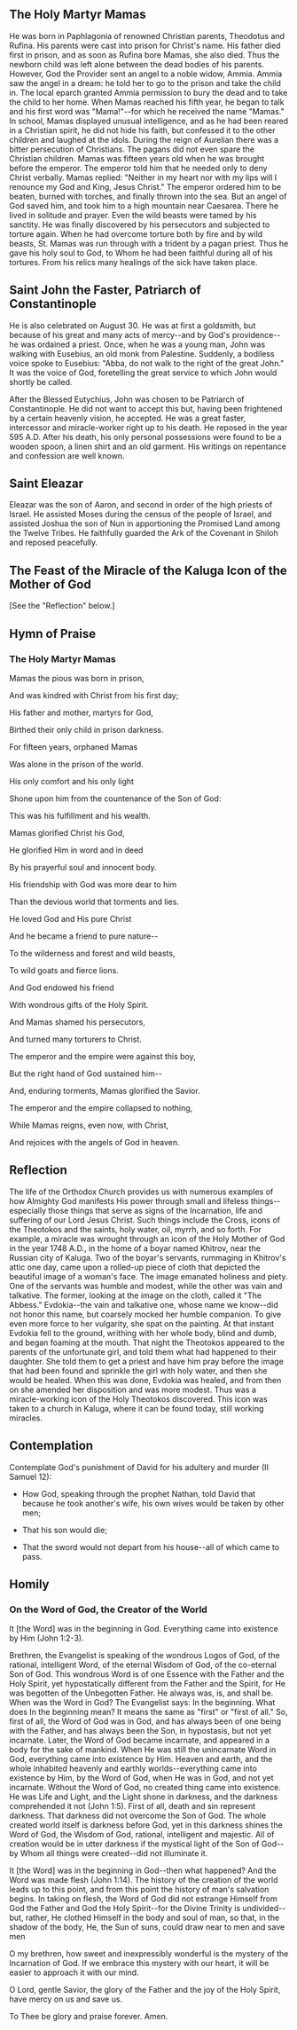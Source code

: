 ## The Holy Martyr Mamas

He was born in Paphlagonia of renowned Christian parents, Theodotus and Rufina. His parents were cast into prison for Christ's name. His father died first in prison, and as soon as Rufina bore Mamas, she also died. Thus the newborn child was left alone between the dead bodies of his parents. However, God the Provider sent an angel to a noble widow, Ammia. Ammia saw the angel in a dream: he told her to go to the prison and take the child in. The local eparch granted Ammia permission to bury the dead and to take the child to her home. When Mamas reached his fifth year, he began to talk and his first word was "Mama!"--for which he received the name "Mamas." In school, Mamas displayed unusual intelligence, and as he had been reared in a Christian spirit, he did not hide his faith, but confessed it to the other children and laughed at the idols. During the reign of Aurelian there was a bitter persecution of Christians. The pagans did not even spare the Christian children. Mamas was fifteen years old when he was brought before the emperor. The emperor told him that he needed only to deny Christ verbally. Mamas replied: "Neither in my heart nor with my lips will I renounce my God and King, Jesus Christ." The emperor ordered him to be beaten, burned with torches, and finally thrown into the sea. But an angel of God saved him, and took him to a high mountain near Caesarea. There he lived in solitude and prayer. Even the wild beasts were tamed by his sanctity. He was finally discovered by his persecutors and subjected to torture again. When he had overcome torture both by fire and by wild beasts, St. Mamas was run through with a trident by a pagan priest. Thus he gave his holy soul to God, to Whom he had been faithful during all of his tortures. From his relics many healings of the sick have taken place.

## Saint John the Faster, Patriarch of Constantinople

He is also celebrated on August 30. He was at first a goldsmith, but because of his great and many acts of mercy--and by God's providence--he was ordained a priest. Once, when he was a young man, John was walking with Eusebius, an old monk from Palestine. Suddenly, a bodiless voice spoke to Eusebius: "Abba, do not walk to the right of the great John." It was the voice of God, foretelling the great service to which John would shortly be called. 

After the Blessed Eutychius, John was chosen to be Patriarch of Constantinople. He did not want to accept this but, having been frightened by a certain heavenly vision, he accepted. He was a great faster, intercessor and miracle-worker right up to his death. He reposed in the year 595 A.D. After his death, his only personal possessions were found to be a wooden spoon, a linen shirt and an old garment. His writings on repentance and confession are well known.

## Saint Eleazar

Eleazar was the son of Aaron, and second in order of the high priests of Israel. He assisted Moses during the census of the people of Israel, and assisted Joshua the son of Nun in apportioning the Promised Land among the Twelve Tribes. He faithfully guarded the Ark of the Covenant in Shiloh and reposed peacefully.

## The Feast of the Miracle of the Kaluga Icon of the Mother of God

[See the "Reflection" below.]

## Hymn of Praise

### The Holy Martyr Mamas

Mamas the pious was born in prison, 

And was kindred with Christ from his first day; 

His father and mother, martyrs for God, 

Birthed their only child in prison darkness. 

For fifteen years, orphaned Mamas 

Was alone in the prison of the world. 

His only comfort and his only light 

Shone upon him from the countenance of the Son of God: 

This was his fulfillment and his wealth. 

Mamas glorified Christ his God, 

He glorified Him in word and in deed 

By his prayerful soul and innocent body. 

His friendship with God was more dear to him 

Than the devious world that torments and lies. 

He loved God and His pure Christ 

And he became a friend to pure nature-- 

To the wilderness and forest and wild beasts, 

To wild goats and fierce lions. 

And God endowed his friend 

With wondrous gifts of the Holy Spirit. 

And Mamas shamed his persecutors, 

And turned many torturers to Christ. 

The emperor and the empire were against this boy, 

But the right hand of God sustained him-- 

And, enduring torments, Mamas glorified the Savior. 

The emperor and the empire collapsed to nothing, 

While Mamas reigns, even now, with Christ, 

And rejoices with the angels of God in heaven.

## Reflection

The life of the Orthodox Church provides us with numerous examples of how Almighty God manifests His power through small and lifeless things--especially those things that serve as signs of the Incarnation, life and suffering of our Lord Jesus Christ. Such things include the Cross, icons of the Theotokos and the saints, holy water, oil, myrrh, and so forth. For example, a miracle was wrought through an icon of the Holy Mother of God in the year 1748 A.D., in the home of a boyar named Khitrov, near the Russian city of Kaluga. Two of the boyar's servants, rummaging in Khitrov's attic one day, came upon a rolled-up piece of cloth that depicted the beautiful image of a woman's face. The image emanated holiness and piety. One of the servants was humble and modest, while the other was vain and talkative. The former, looking at the image on the cloth, called it "The Abbess." Evdokia--the vain and talkative one, whose name we know--did not honor this name, but coarsely mocked her humble companion. To give even more force to her vulgarity, she spat on the painting. At that instant Evdokia fell to the ground, writhing with her whole body, blind and dumb, and began foaming at the mouth. That night the Theotokos appeared to the parents of the unfortunate girl, and told them what had happened to their daughter. She told them to get a priest and have him pray before the image that had been found and sprinkle the girl with holy water, and then she would be healed. When this was done, Evdokia was healed, and from then on she amended her disposition and was more modest. Thus was a miracle-working icon of the Holy Theotokos discovered. This icon was taken to a church in Kaluga, where it can be found today, still working miracles.

## Contemplation

Contemplate God's punishment of David for his adultery and murder (II Samuel 12):

- How God, speaking through the prophet Nathan, told David that because he took another's wife, his own wives would be taken by other men;

- That his son would die;

- That the sword would not depart from his house--all of which came to pass.

## Homily

### On the Word of God, the Creator of the World

It [the Word] was in the beginning in God. Everything came into existence by Him (John 1:2-3). 

Brethren, the Evangelist is speaking of the wondrous Logos of God, of the rational, intelligent Word, of the eternal Wisdom of God, of the co-eternal Son of God. This wondrous Word is of one Essence with the Father and the Holy Spirit, yet hypostatically different from the Father and the Spirit, for He was begotten of the Unbegotten Father. He always was, is, and shall be. When was the Word in God? The Evangelist says: In the beginning. What does In the beginning mean? It means the same as "first" or "first of all." So, first of all, the Word of God was in God, and has always been of one being with the Father, and has always been the Son, in hypostasis, but not yet incarnate. Later, the Word of God became incarnate, and appeared in a body for the sake of mankind. When He was still the unincarnate Word in God, everything came into existence by Him. Heaven and earth, and the whole inhabited heavenly and earthly worlds--everything came into existence by Him, by the Word of God, when He was in God, and not yet incarnate. Without the Word of God, no created thing came into existence. He was Life and Light, and the Light shone in darkness, and the darkness comprehended it not (John 1:5). First of all, death and sin represent darkness. That darkness did not overcome the Son of God. The whole created world itself is darkness before God, yet in this darkness shines the Word of God, the Wisdom of God, rational, intelligent and majestic. All of creation would be in utter darkness if the mystical light of the Son of God--by Whom all things were created--did not illuminate it.

It [the Word] was in the beginning in God--then what happened? And the Word was made flesh (John 1:14). The history of the creation of the world leads up to this point, and from this point the history of man's salvation begins. In taking on flesh, the Word of God did not estrange Himself from God the Father and God the Holy Spirit--for the Divine Trinity is undivided--but, rather, He clothed Himself in the body and soul of man, so that, in the shadow of the body, He, the Sun of suns, could draw near to men and save men 

O my brethren, how sweet and inexpressibly wonderful is the mystery of the Incarnation of God. If we embrace this mystery with our heart, it will be easier to approach it with our mind.

O Lord, gentle Savior, the glory of the Father and the joy of the Holy Spirit, have mercy on us and save us.

To Thee be glory and praise forever. Amen.
